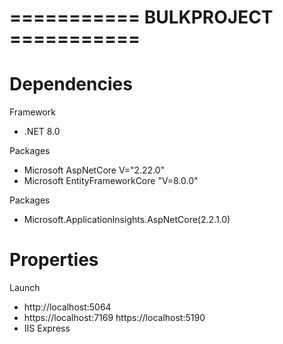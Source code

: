 # =========== BULKPROJECT ===========

# Dependencies
  
 Framework
  - .NET 8.0
 
 Packages
  - Microsoft AspNetCore V="2.22.0"
  - Microsoft EntityFrameworkCore "V=8.0.0"
  
 Packages
  - Microsoft.ApplicationInsights.AspNetCore(2.2.1.0)

 # Properties
    
 Launch
   - http://localhost:5064
   - https://localhost:7169 https://localhost:5190
   - IIS Express
